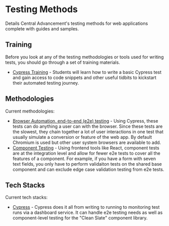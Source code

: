 # Testing Methods

Details Central Advancement's testing methods for web applications complete with guides and samples.

## Training

Before you look at any of the testing methodologies or tools used for writing tests, you should go through a set of training materials.

- [Cypress Training](/docs/training-cypress.md) - Students will learn how to write a basic Cypress test and gain access to code snippets
and other useful tidbits to kickstart their automated testing journey.

## Methodologies

Current methodologies:
- [Browser Automation, end-to-end (e2e) testing](/docs/method-e2e.md) - Using Cypress, these tests can do anything a user can with the browser. Since these tests are the slowest, they chain together a lot of user interactions in one test that usually simulate a conversion or feature of the web app. By default Chromium is used but other user system browsers are available to add.
- [Component Testing](/docs/method-components.md) - Using frontend tools like React, component tests are at the integration level and allow for fewer e2e tests to cover all the features of a component. For example, if you have a form with seven text fields, you only have to perform validaiton tests on the shared base component and can exclude edge case validation testing from e2e tests.

## Tech Stacks

Current tech stacks:
- [Cypress](/docs/stack-cypress.md) - Cypress does it all from writing to running to monitoring test runs via a dashboard service. It can handle e2e testing needs as well as component-level testing for the "Clean Slate" component library.
